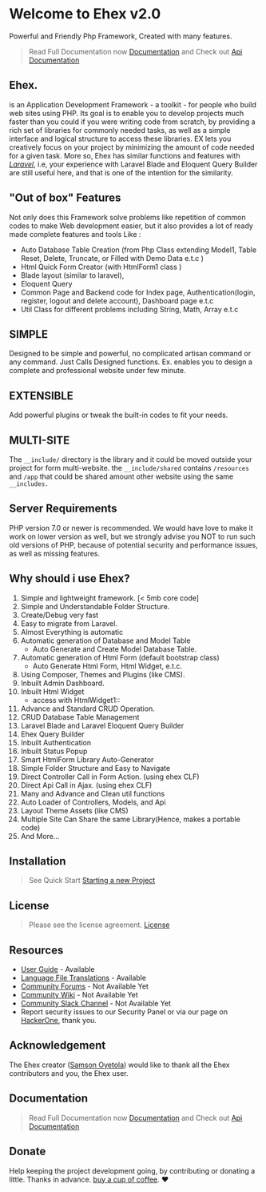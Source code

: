 # Welcome to Ehex v2.0 
Powerful and Friendly Php Framework, Created with many features. 

> Read Full Documentation now  [Documentation](https://ehexphp.github.io/ehex-docs/#/)  and Check out  [Api Documentation](https://ehexphp.github.io/ehex-docs-api/ ':include :type=iframe width=100% height=800px')

## Ehex.
is an Application Development Framework - a toolkit - for people who build web sites using PHP. Its goal is to enable you to develop projects much faster than you could if you were writing code from scratch, by providing a rich set of libraries for commonly needed tasks, as well as a simple interface and logical structure to access these libraries. EX lets you creatively focus on your project by minimizing the amount of code needed for a given task.
More so, Ehex has similar functions and features with [_Laravel_](https://laravel.com), 
i.e, your experience with Laravel Blade and Eloquent Query Builder are still useful here, 
and that is one of the intention for the similarity.

## "Out of box" Features
Not only does this Framework solve problems like repetition of common codes to make Web development easier, but it also provides a lot of ready made complete features and tools Like : 

* Auto Database Table Creation (from Php Class extending Model1, Table Reset, Delete, Truncate, or Filled with Demo Data e.t.c )
* Html Quick Form Creator (with HtmlForm1 class )
* Blade layout (similar to laravel), 
* Eloquent Query
* Common Page and Backend code for Index page, Authentication(login, register, logout and delete account), Dashboard page e.t.c
* Util Class for different problems including String, Math, Array e.t.c 

## SIMPLE
Designed to be simple and powerful, no complicated artisan command or any command. Just Calls Designed functions. Ex. enables you to design a complete and professional website under few minute.

## EXTENSIBLE
Add powerful plugins or tweak the built-in codes to  fit your needs.

## MULTI-SITE
The ```__include/``` directory is the library and it could be moved outside your project for form multi-website. the ```__include/shared``` contains ```/resources``` and ```/app``` that could be shared amount other website using the same ```__includes.```


## Server Requirements
PHP version 7.0 or newer is recommended.
We would have love to make it work on lower version as well, but we strongly advise you NOT to run such old versions of PHP, because of potential security and performance issues, as well as missing features.

## Why should i use Ehex?
1. Simple and lightweight framework. [< 5mb core code]
1. Simple and Understandable Folder Structure.
1. Create/Debug very fast
1. Easy to migrate from Laravel. 
1. Almost Everything is automatic
1. Automatic generation of Database and Model Table
    -  Auto Generate and Create Model Database Table.
1. Automatic generation of Html Form (default bootstrap class)
    - Auto Generate Html Form, Html Widget, e.t.c.
1. Using Composer, Themes and Plugins (like CMS).
1. Inbuilt Admin Dashboard.
1. Inbuilt Html Widget
    - access with HtmlWidget1::
1. Advance and Standard CRUD Operation.
1. CRUD Database Table Management
1. Laravel Blade and Laravel Eloquent Query Builder
1. Ehex Query Builder
1. Inbuilt Authentication
1. Inbuilt Status Popup
1. Smart HtmlForm Library Auto-Generator
1. Simple Folder Structure and Easy to Navigate
1. Direct Controller Call in Form Action. (using ehex CLF)
1. Direct Api Call in Ajax. (using ehex CLF)
1. Many and Advance and Clean util functions    
1. Auto Loader of Controllers, Models, and Api 
1. Layout Theme Assets (like CMS)
1. Multiple Site Can Share the same Library(Hence, makes a portable code)
1. And More...

## Installation
> See Quick Start [Starting a new Project](https://ehexphp.github.io/ehex-docs/#/Starting%20a%20new%20Project)

## License
> Please see the license agreement. [License](https://github.com/ehexphp/ehex-framework/blob/master/LICENSE)

## Resources
- [User Guide](/) - Available
- [Language File Translations](/) - Available
- [Community Forums](/) - Not Available Yet
- [Community Wiki](/) - Not Available Yet
- [Community Slack Channel](/) - Not Available Yet
- Report security issues to our Security Panel or via our page on [HackerOne](https://hackerone.com/ehex), thank you.

## Acknowledgement
The Ehex creator ([Samson Oyetola](https://github.com/samtax01)) would like to thank all the Ehex contributors and you, the Ehex user.



## Documentation
> Read Full Documentation now  [Documentation](https://ehexphp.github.io/ehex-docs/#/)  and Check out  [Api Documentation](https://ehexphp.github.io/ehex-docs-api/ ':include :type=iframe width=100% height=800px')


## Donate
Help keeping the project development going, by contributing or donating a little. Thanks in advance.
 [buy a cup of coffee](https://www.patreon.com/samtax01). :heart:

